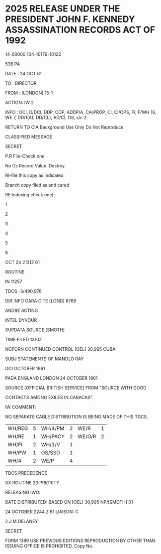 # 2025 RELEASE UNDER THE PRESIDENT JOHN F. KENNEDY ASSASSINATION RECORDS ACT OF 1992

14-00000
104-10179-10122

536 PA

DATE : 24 OCT 61

TO : DIRECTOR

FROM : [LONDON] 15-1

ACTION: IW 2

INFO : DCI, D/DCI, DDP, COP, ADDP/A, CA/PROP, CI, CI/OPS, FI, F/WH 16, WE 7, DD/1(A), DD/1(L), AD/CI, OS, s/c 2.

RETURN TO CIA
Background Use Only
Do Not Reproduce

CLASSIFIED MESSAGE

SECRET

P.R File-Check one

No Cs Record Value. Destroy.

RI-file this copy as indicated

Branch copy filed as and cared

RE Indexing check one):

1

2

3

4

5

6

OCT 24 2131Z 61

ROUTINE

IN 11257

TDCS -3/490,978

DIR INFO CARA CITE [LOND] 8769

ANDRE ACTING

INTEL DYVOUR

SUPDATA SOURCE [SMOTH]

TIME FILED 1310Z

NOFORN CONTINUED CONTROL [OEL] 30,995 CUBA

SUBJ STATEMENTS OF MANOLO RAY

DOI OCTOBER 1961

PADA ENGLAND LONDON 24 OCTOBER 1961

SOURCE [OFFICIAL BRITISH SERVICE] FROM "SOURCE WITH GOOD

CONTACTS AMONG EXILES IN CARACAS".

IW COMMENT:

NO SEPARATE CABLE DISTRIBUTION IS BEING MADE OF THIS TDCS.

|        |     |         |     |        |     |
| ------ | --- | ------- | --- | ------ | --- |
| WH/REG | 5   | WH/4/PM | 2   | WE/R   | 1   |
| WH/RE  | 1   | WH/PACY | 2   | WE/O/R | 2   |
| WH/FI  | 2   | WH/1/V  | 1   |        |     |
| WH/PW  | 1   | OS/SSD  | 1   |        |     |
| WH/4   | 2   | WE/P    | 4   |        |     |


TDCS
PRECEDENCE

XX ROUTINE
23 PRIORITY

RELEASING IWO:

DATE DISTRIBUTED:
BASED ON [OEL] 30,995
NP/[SMOTH] 01

24 OCTOBER 2244 Z 61 LIAISON: C

2.J.M.DELANEY

SECRET

FORM 1389 USE PREVIOUS
EDITIONS
REPRODUCTION BY OTHER THAN ISSUING OFFICE IS PROHIBITED.
Copy No.

